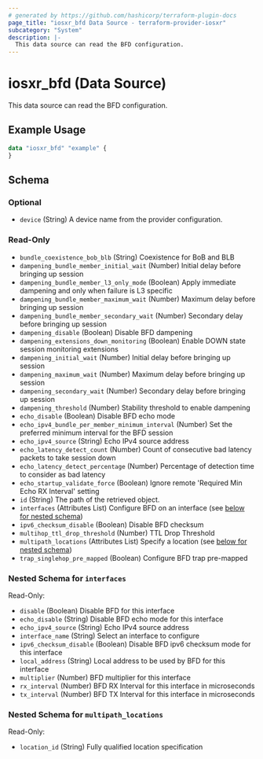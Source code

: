 ```yaml
---
# generated by https://github.com/hashicorp/terraform-plugin-docs
page_title: "iosxr_bfd Data Source - terraform-provider-iosxr"
subcategory: "System"
description: |-
  This data source can read the BFD configuration.
---
```


# iosxr_bfd (Data Source)

This data source can read the BFD configuration.

## Example Usage

```terraform
data "iosxr_bfd" "example" {
}
```

<!-- schema generated by tfplugindocs -->
## Schema

### Optional

- `device` (String) A device name from the provider configuration.

### Read-Only

- `bundle_coexistence_bob_blb` (String) Coexistence for BoB and BLB
- `dampening_bundle_member_initial_wait` (Number) Initial delay before bringing up session
- `dampening_bundle_member_l3_only_mode` (Boolean) Apply immediate dampening and only when failure is L3 specific
- `dampening_bundle_member_maximum_wait` (Number) Maximum delay before bringing up session
- `dampening_bundle_member_secondary_wait` (Number) Secondary delay before bringing up session
- `dampening_disable` (Boolean) Disable BFD dampening
- `dampening_extensions_down_monitoring` (Boolean) Enable DOWN state session monitoring extensions
- `dampening_initial_wait` (Number) Initial delay before bringing up session
- `dampening_maximum_wait` (Number) Maximum delay before bringing up session
- `dampening_secondary_wait` (Number) Secondary delay before bringing up session
- `dampening_threshold` (Number) Stability threshold to enable dampening
- `echo_disable` (Boolean) Disable BFD echo mode
- `echo_ipv4_bundle_per_member_minimum_interval` (Number) Set the preferred minimum interval for the BFD session
- `echo_ipv4_source` (String) Echo IPv4 source address
- `echo_latency_detect_count` (Number) Count of consecutive bad latency packets to take session down
- `echo_latency_detect_percentage` (Number) Percentage of detection time to consider as bad latency
- `echo_startup_validate_force` (Boolean) Ignore remote 'Required Min Echo RX Interval' setting
- `id` (String) The path of the retrieved object.
- `interfaces` (Attributes List) Configure BFD on an interface (see [below for nested schema](#nestedatt--interfaces))
- `ipv6_checksum_disable` (Boolean) Disable BFD checksum
- `multihop_ttl_drop_threshold` (Number) TTL Drop Threshold
- `multipath_locations` (Attributes List) Specify a location (see [below for nested schema](#nestedatt--multipath_locations))
- `trap_singlehop_pre_mapped` (Boolean) Configure BFD trap pre-mapped

<a id="nestedatt--interfaces"></a>
### Nested Schema for `interfaces`

Read-Only:

- `disable` (Boolean) Disable BFD for this interface
- `echo_disable` (String) Disable BFD echo mode for this interface
- `echo_ipv4_source` (String) Echo IPv4 source address
- `interface_name` (String) Select an interface to configure
- `ipv6_checksum_disable` (Boolean) Disable BFD ipv6 checksum mode for this interface
- `local_address` (String) Local address to be used by BFD for this interface
- `multiplier` (Number) BFD multiplier for this interface
- `rx_interval` (Number) BFD RX Interval for this interface in microseconds
- `tx_interval` (Number) BFD TX Interval for this interface in microseconds


<a id="nestedatt--multipath_locations"></a>
### Nested Schema for `multipath_locations`

Read-Only:

- `location_id` (String) Fully qualified location specification
